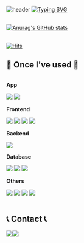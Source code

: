 <!--
**serioushyeon/serioushyeon** is a ✨ _special_ ✨ repository because its `README.md` (this file) appears on your GitHub profile.

Here are some ideas to get you started:

- 🔭 I’m currently working on ...
- 🌱 I’m currently learning ...
- 👯 I’m looking to collaborate on ...
- 🤔 I’m looking for help with ...
- 💬 Ask me about ...
- 📫 How to reach me: ...
- 😄 Pronouns: ...
- ⚡ Fun fact: ...
-->
<div align="left">
  
  ![header](https://capsule-render.vercel.app/api?type=waving&height=150&animation=fadeIn&color=f84994&fontAlignY=40&fontSize=40&fontColor=ffffff)
  [![Typing SVG](https://readme-typing-svg.demolab.com?font=Alkatra&weight=500&size=45&duration=3000&pause=3&color=f84994&center=false&vCenter=false&multiline=true&repeat=false&width=800&height=80&lines=Welcome+to+Jihyeon's+GitHub!👋)](https://git.io/typing-svg)
  <br/><br/>

    
  [![Anurag's GitHub stats](https://github-readme-stats.vercel.app/api?username=serioushyeon&theme=radical&count_private=true)](https://github.com/anuraghazra/github-readme-stats)
  <br/>
  <br/>

  [![Hits](https://hits.seeyoufarm.com/api/count/incr/badge.svg?url=https%3A%2F%2Fgithub.com%2Fserioushyeon%2Fserioushyeon&count_bg=%23E10B88&title_bg=%232F2C2C&icon=&icon_color=%23E7E7E7&title=hits&edge_flat=false)](https://hits.seeyoufarm.com)
  <br>
  ## 🔨 Once I've used 🔨
  <div style="display:flex; flex-direction:column; align-items:flex-start;">
  <!-- App -->
    <p><strong>App</strong></p>
    <div>
      <img src="https://img.shields.io/badge/Kotlin-7F52FF?style=for-the-badge&logo=kotlin&logoColor=white">
      <img src="https://img.shields.io/badge/Swift-F05138?style=for-the-badge&logo=swift&logoColor=white">  
    </div> 
  <!-- Frontend -->
    <p><strong>Frontend</strong></p>
    <div>
      <img src="https://img.shields.io/badge/React-61DAFB?style=for-the-badge&logo=react&logoColor=white">
      <img src="https://img.shields.io/badge/JavaScript-F7DF1E?style=for-the-badge&logo=javascript&logoColor=white">
      <img src="https://img.shields.io/badge/HTML5-E34F26?style=for-the-badge&logo=html5&logoColor=white">
      <img src="https://img.shields.io/badge/CSS3-1572B6?style=for-the-badge&logo=css3&logoColor=white">
    </div>
  <!-- Backend -->
    <p><strong>Backend</strong></p>
    <div>
        <img src="https://img.shields.io/badge/Java-007396?style=for-the-badge&logo=Java&logoColor=white"> 
    </div>
    <!-- Database -->
    <p><strong>Database</strong></p>
    <div>
        <img src="https://img.shields.io/badge/oracle-F80000?style=for-the-badge&logo=oracle&logoColor=white"> 
        <img src="https://img.shields.io/badge/mysql-4479A1?style=for-the-badge&logo=mysql&logoColor=white"> 
        <img src="https://img.shields.io/badge/firebase-FFCA28?style=for-the-badge&logo=firebase&logoColor=white">
    </div>
    <!-- Others -->
    <p><strong>Others</strong></p>
    <div>
      <img src="https://img.shields.io/badge/JAVA-007396?style=for-the-badge&logo=java&logoColor=white">
      <img src="https://img.shields.io/badge/C-A8B9CC?style=for-the-badge&logo=c&logoColor=white">
      <img src="https://img.shields.io/badge/C++-00599C?style=for-the-badge&logo=c++&logoColor=white">
      <img src="https://img.shields.io/badge/python-3776AB?style=for-the-badge&logo=python&logoColor=white"> 
    </div><br>
  </div>

  ## 📞 Contact 📞
  <div style="display:flex; flex-direction:row;">
      <a href="mailto:zz64446949@gmail.com">
          <img src="https://img.shields.io/badge/Gmail-EA4335?style=for-the-badge&logo=Gmail&logoColor=white"> 
      </a>
      <a href="https://www.instagram.com/serious_hy">
          <img src="https://img.shields.io/badge/Instagram-E4405F?style=for-the-badge&logo=Instagram&logoColor=white"> 
      </a>
  </div><br>
</div>
